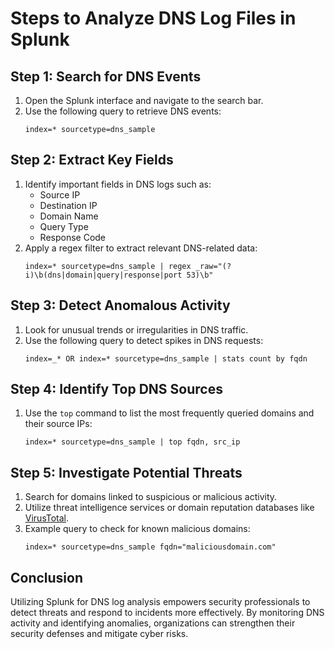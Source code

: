 # Steps to Analyze DNS Log Files in Splunk

## Step 1: Search for DNS Events
1. Open the Splunk interface and navigate to the search bar.
2. Use the following query to retrieve DNS events:
   ```spl
   index=* sourcetype=dns_sample
   ```

## Step 2: Extract Key Fields
1. Identify important fields in DNS logs such as:
   - Source IP
   - Destination IP
   - Domain Name
   - Query Type
   - Response Code
2. Apply a regex filter to extract relevant DNS-related data:
   ```spl
   index=* sourcetype=dns_sample | regex _raw="(?i)\b(dns|domain|query|response|port 53)\b"
   ```

## Step 3: Detect Anomalous Activity
1. Look for unusual trends or irregularities in DNS traffic.
2. Use the following query to detect spikes in DNS requests:
   ```spl
   index=_* OR index=* sourcetype=dns_sample | stats count by fqdn
   ```

## Step 4: Identify Top DNS Sources
1. Use the `top` command to list the most frequently queried domains and their source IPs:
   ```spl
   index=* sourcetype=dns_sample | top fqdn, src_ip
   ```

## Step 5: Investigate Potential Threats
1. Search for domains linked to suspicious or malicious activity.
2. Utilize threat intelligence services or domain reputation databases like [VirusTotal](https://www.virustotal.com).
3. Example query to check for known malicious domains:
   ```spl
   index=* sourcetype=dns_sample fqdn="maliciousdomain.com"
   ```

## Conclusion
Utilizing Splunk for DNS log analysis empowers security professionals to detect threats and respond to incidents more effectively. By monitoring DNS activity and identifying anomalies, organizations can strengthen their security defenses and mitigate cyber risks.

